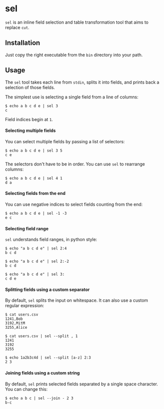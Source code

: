 # sel

`sel` is an inline field selection and table transformation tool
that aims to replace `cut`.


## Installation

Just copy the right executable from the `bin` directory into your path.


## Usage

The `sel` tool takes each line from `stdin`, splits it into fields, and prints back a selection of those fields.

The simplest use is selecting a single field from a line of columns:

    $ echo a b c d e | sel 3
    c

Field indices begin at `1`.


#### Selecting multiple fields

You can select multiple fields by passing a list of selectors: 

    $ echo a b c d e | sel 3 5
    c e

The selectors don't have to be in order. You can use `sel` to rearrange columns:

    $ echo a b c d e | sel 4 1
    d a


#### Selecting fields from the end

You can use negative indices to select fields counting from the end:

    $ echo a b c d e | sel -1 -3
    e c


#### Selecting field range

`sel` understands field ranges, in python style:

    $ echo "a b c d e" | sel 2:4
    b c d

    $ echo "a b c d e" | sel 2:-2
    b c d

    $ echo "a b c d e" | sel 3:
    c d e


#### Splitting fields using a custom separator

By default, `sel` splits the input on whitespace. It can also use a custom regular expression:

    $ cat users.csv
    1241,Bob
    3192,MitM
    3255,Alice

    $ cat users.csv | sel --split , 1
    1241
    3192
    3255
    
    $ echo 1a2b3c4d | sel --split [a-z] 2:3
    2 3


#### Joining fields using a custom string

By default, `sel` prints selected fields separated by a single space character. You can change this:

    $ echo a b c | sel --join - 2 3
    b-c